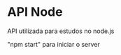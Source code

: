 <h1>API Node</h1>
<p>API utilizada para estudos no node.js</p>

<p>"npm start" para iniciar o server</p>